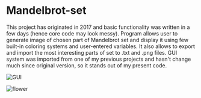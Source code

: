 # Mandelbrot-set
This project has originated in 2017 and basic functionality was written in a few days (hence core code may look messy). Program allows user to generate image of chosen part of Mandelbrot set and display it using few built-in coloring systems and user-entered variables. It also allows to export and import the most interesting parts of set to .txt and .png files. 
GUI system was imported from one of my previous projects and hasn't change much since original version, so it stands out of my present code.

![GUI](https://user-images.githubusercontent.com/44038381/46765937-c4206c80-cce0-11e8-8ccb-53b054070c8c.PNG)

![flower](https://user-images.githubusercontent.com/44038381/46765799-452b3400-cce0-11e8-884b-a9e4c0f96566.png)
